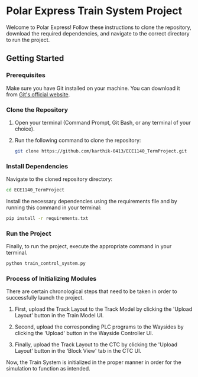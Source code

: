 # Polar Express Train System Project

Welcome to Polar Express! Follow these instructions to clone the repository, download the required dependencies, and navigate to the correct directory to run the project.

## Getting Started

### Prerequisites
Make sure you have Git installed on your machine. You can download it from [Git's official website](https://git-scm.com/).

### Clone the Repository
1. Open your terminal (Command Prompt, Git Bash, or any terminal of your choice).
2. Run the following command to clone the repository:

    ```bash
    git clone https://github.com/karthik-0413/ECE1140_TermProject.git
    ```

### Install Dependencies
Navigate to the cloned repository directory:

```bash
cd ECE1140_TermProject
```

Install the necessary dependencies using the requirements file and by running this command in your terminal:

```bash
pip install -r requirements.txt 
```

### Run the Project
Finally, to run the project, execute the appropriate command in your terminal.

```bash
python train_control_system.py
```

### Process of Initializing Modules
There are certain chronological steps that need to be taken in order to successfully launch the project.

1. First, upload the Track Layout to the Track Model by clicking the 'Upload Layout' button in the Train Model UI.

2. Second, upload the corresponding PLC programs to the Waysides by clicking the 'Upload' button in the Wayside Controller UI.

3. Finally, upload the Track Layout to the CTC by clicking the 'Upload Layout' button in the 'Block View' tab in the CTC UI.

Now, the Train System is initialized in the proper manner in order for the simulation to function as intended.